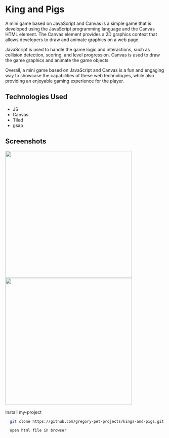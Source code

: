 # King and Pigs
A mini game based on JavaScript and Canvas is a simple game that is developed using the JavaScript programming language and the Canvas HTML element. The Canvas element provides a 2D graphics context that allows developers to draw and animate graphics on a web page.

JavaScript is used to handle the game logic and interactions, such as collision detection, scoring, and level progression. Canvas is used to draw the game graphics and animate the game objects.

Overall, a mini game based on JavaScript and Canvas is a fun and engaging way to showcase the capabilities of these web technologies, while also providing an enjoyable gaming experience for the player.

## Technologies Used
- JS
- Canvas
- Tiled
- gsap

## Screenshots
<div align="left">
    <img src="https://firebasestorage.googleapis.com/v0/b/pet-projects-db.appspot.com/o/Portfolio%20previews%2Fking-and-pigs%2FScreenshot%202023-04-21%20at%2015.41.59.png?alt=media&token=c76df5f9-4800-4f28-947e-019a09880510" width="400px"</img> 
     <img src="https://firebasestorage.googleapis.com/v0/b/pet-projects-db.appspot.com/o/Portfolio%20previews%2Fking-and-pigs%2FScreenshot%202023-04-21%20at%2015.41.12.png?alt=media&token=700c7fb7-fa89-4f96-b5a3-b74512cb333b" width="400px"</img> 
</div>

Install my-project

```bash
  git clone https://github.com/gregory-pet-projects/kings-and-pigs.git
```
```bash
  open html file in browser
```
